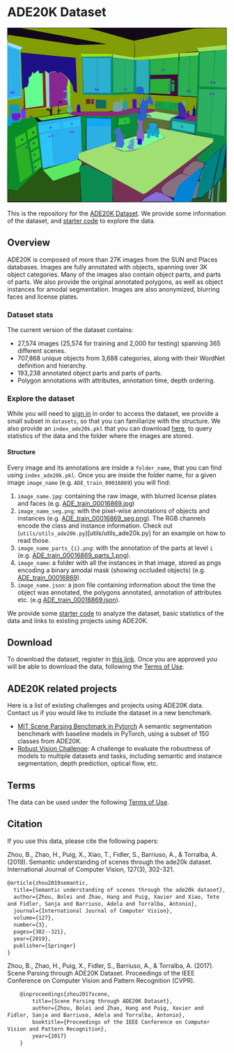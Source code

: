 # ADE20K Dataset

<img src="assets/slider.png"  height=400px;>

This is the repository for the [ADE20K Dataset](https://groups.csail.mit.edu/vision/datasets/ADE20K/). We provide some information of the dataset, and [starter code](./notebooks/ade20k_starter.ipynb) to explore the data.

## Overview
ADE20K is composed of more than 27K images from the SUN and Places databases. Images are fully annotated with objects, spanning over 3K object categories. Many of the images also contain object parts, and parts of parts. We also provide the original annotated polygons, as well as object instances for amodal segmentation. Images are also anonymized, blurring faces and license plates.

### Dataset stats
The current version of the dataset contains:
* 27,574 images (25,574 for training and 2,000 for testing) spanning 365 different scenes.
* 707,868 unique objects from 3,688 categories, along with their WordNet definition and hierarchy.
* 193,238 annotated object parts and parts of parts.
* Polygon annotations with attributes, annotation time, depth ordering.

### Explore the dataset
While you will need to [sign in](http://groups.csail.mit.edu/vision/datasets/ADE20K/request_data/) in order to access the dataset, we provide a small subset in `datasets`, so that you can familiarize with the structure. We also provide an `index_ade20k.pkl` that you can download [here](http://groups.csail.mit.edu/vision/datasets/ADE20K/toolkit/index_ade20k.pkl), to query statistics of the data and the folder where the images are stored.

#### Structure
Every image and its annotations are inside a `folder_name`, that you can find using `index_ade20k.pkl`. Once you are inside the folder name, for a given image `image_name` (e.g. `ADE_train_00016869`) you will find:

1. `image_name.jpg`: containing the raw image, with blurred license plates and faces (e.g. [ADE_train_00016869.jpg](./dataset/ADE20K_2021_17_01/images/ADE/training/urban/street/ADE_train_00016869.jpg))
2. `image_name_seg.png`: with the pixel-wise annotations of objects and instances (e.g. [ADE_train_00016869_seg.png](./dataset/ADE20K_2021_17_01/images/ADE/training/urban/street/ADE_train_00016869_seg.png)). The RGB channels encode the class and instance information. Check out (`utils/utils_ade20k.py`)[utils/utils_ade20k.py] for an example on how to read those.
3. `image_name_parts_{i}.png`: with the annotation of the parts at level `i` (e.g. [ADE_train_00016869_parts_1.png](dataset/ADE20K_2021_17_01/images/ADE/training/urban/street/ADE_train_00016869_parts_1.png)).
4. `image_name`: a folder with all the instances in that image, stored as pngs encoding a binary amodal mask (showing occluded objects) (e.g. [ADE_train_00016869](dataset/ADE20K_2021_17_01/images/ADE/training/urban/street/ADE_train_00016869)).
5. `image_name.json`: a json file containing information about the time the object was annotated, the polygons annotated, annotation of attributes etc. (e.g [ADE_train_00016869.json](dataset/ADE20K_2021_17_01/images/ADE/training/urban/street/ADE_train_00016869.json)).

We provide some [starter code](./notebooks/ade20k_starter.ipynb) to analyze the dataset, basic statistics of the data and links to existing projects using ADE20K.


## Download
To download the dataset, register in [this link](http://groups.csail.mit.edu/vision/datasets/ADE20K/request_data/). Once you are approved you will be able to download the data, following the [Terms of Use](http://groups.csail.mit.edu/vision/datasets/ADE20K/terms).

## ADE20K related projects
Here is a list of existing challenges and projects using ADE20K data. Contact us if you would like to include the dataset in a new benchmark.
* [MIT Scene Parsing Benchmark in Pytorch](https://github.com/CSAILVision/semantic-segmentation-pytorch) A semantic segmentation benchmark with baseline models in PyTorch, using a subset of 150 classes from ADE20K.
* [Robust Vision Challenge](http://www.robustvision.net/): A challenge to evaluate the robustness of models to multiple datasets and tasks, including semantic and instance segmentation, depth prediction, optical flow, etc.

## Terms
The data can be used under the following [Terms of Use](http://groups.csail.mit.edu/vision/datasets/ADE20K/terms).

## Citation
If you use this data, please cite the following papers:

Zhou, B., Zhao, H., Puig, X., Xiao, T., Fidler, S., Barriuso, A., & Torralba, A. (2019). Semantic understanding of scenes through the ade20k dataset. International Journal of Computer Vision, 127(3), 302-321.

```
@article{zhou2019semantic,
  title={Semantic understanding of scenes through the ade20k dataset},
  author={Zhou, Bolei and Zhao, Hang and Puig, Xavier and Xiao, Tete and Fidler, Sanja and Barriuso, Adela and Torralba, Antonio},
  journal={International Journal of Computer Vision},
  volume={127},
  number={3},
  pages={302--321},
  year={2019},
  publisher={Springer}
}
```

Zhou, B., Zhao, H., Puig, X., Fidler, S., Barriuso, A., & Torralba, A. (2017). Scene Parsing through ADE20K Dataset. Proceedings of the IEEE Conference on Computer Vision and Pattern Recognition (CVPR).

```
    @inproceedings{zhou2017scene,
        title={Scene Parsing through ADE20K Dataset},
        author={Zhou, Bolei and Zhao, Hang and Puig, Xavier and Fidler, Sanja and Barriuso, Adela and Torralba, Antonio},
        booktitle={Proceedings of the IEEE Conference on Computer Vision and Pattern Recognition},
        year={2017}
    }
```
